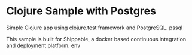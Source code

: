 Clojure Sample with Postgres
=====================

Simple Clojure app using clojure.test framework and PostgreSQL.
pssql

This sample is built for Shippable, a docker based continuous integration and deployment platform.
env

